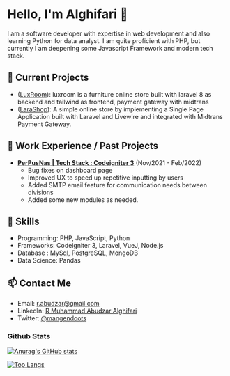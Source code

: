# Hello, I'm Alghifari 👋
I am a software developer with expertise in web development and also learning Python for data analyst. I am quite proficient with PHP, but currently I am deepening some Javascript Framework and modern tech stack.

## 🔭 Current Projects
- ([LuxRoom](https://github.com/alghif4ri/luxroom)): luxroom is a furniture online store built with laravel 8 as backend and tailwind as frontend, payment gateway with midtrans
- ([LaraShop](https://github.com/alghif4ri/larashop)): A simple online store by implementing a Single Page Application built with Laravel and Livewire and integrated with Midtrans Payment Gateway.

## 💼 Work Experience / Past Projects
- **[PerPusNas | Tech Stack : Codeigniter 3](#)** (Nov/2021 - Feb/2022)
  - Bug fixes on dashboard page
  - Improved UX to speed up repetitive inputting by users
  - Added SMTP email feature for communication needs between divisions
  - Added some new modules as needed. 

## 🚀 Skills
- Programming: PHP, JavaScript, Python
- Frameworks: Codeigniter 3, Laravel, VueJ, Node.js
- Database : MySql, PostgreSQL, MongoDB
- Data Science: Pandas

## 📫 Contact Me
- Email: [r.abudzar@gmail.com](r.abudzar@gmail.com)
- LinkedIn: [R Muhammad Abudzar Alghifari](https://www.linkedin.com/in/abudzar-al-ghifari-150b18a3/)
- Twitter: [@mangendoots](https://twitter.com/mangendoots)

### Github Stats

[![Anurag's GitHub stats](https://github-readme-stats.vercel.app/api?username=alghif4ri)](https://github.com/anuraghazra/github-readme-stats)

[![Top Langs](https://github-readme-stats.vercel.app/api/top-langs/?username=alghif4ri&layout=compact)](https://github.com/anuraghazra/github-readme-stats)
